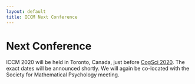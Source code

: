 ```yaml
---
layout: default
title: ICCM Next Conference
---
```


# Next Conference

ICCM 2020 will be held in Toronto, Canada, just before [CogSci 2020](https://cognitivesciencesociety.org/cogsci-2020/).  The exact dates will be announced shortly.  We will again be co-located with the Society for Mathematical Psychology meeting.



